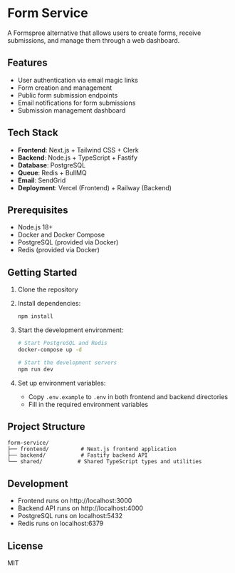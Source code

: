 # Form Service

A Formspree alternative that allows users to create forms, receive submissions, and manage them through a web dashboard.

## Features

- User authentication via email magic links
- Form creation and management
- Public form submission endpoints
- Email notifications for form submissions
- Submission management dashboard

## Tech Stack

- **Frontend**: Next.js + Tailwind CSS + Clerk
- **Backend**: Node.js + TypeScript + Fastify
- **Database**: PostgreSQL
- **Queue**: Redis + BullMQ
- **Email**: SendGrid
- **Deployment**: Vercel (Frontend) + Railway (Backend)

## Prerequisites

- Node.js 18+
- Docker and Docker Compose
- PostgreSQL (provided via Docker)
- Redis (provided via Docker)

## Getting Started

1. Clone the repository
2. Install dependencies:
   ```bash
   npm install
   ```

3. Start the development environment:
   ```bash
   # Start PostgreSQL and Redis
   docker-compose up -d

   # Start the development servers
   npm run dev
   ```

4. Set up environment variables:
   - Copy `.env.example` to `.env` in both frontend and backend directories
   - Fill in the required environment variables

## Project Structure

```
form-service/
├── frontend/          # Next.js frontend application
├── backend/           # Fastify backend API
└── shared/           # Shared TypeScript types and utilities
```

## Development

- Frontend runs on http://localhost:3000
- Backend API runs on http://localhost:4000
- PostgreSQL runs on localhost:5432
- Redis runs on localhost:6379

## License

MIT 